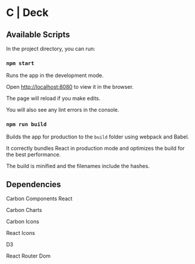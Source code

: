 # **C | Deck**


## Available Scripts

In the project directory, you can run:

### `npm start`

Runs the app in the development mode.

Open [http://localhost:8080](http://localhost:8080) to view it in the browser.

The page will reload if you make edits.

You will also see any lint errors in the console.

### `npm run build`

Builds the app for production to the `build` folder using webpack and Babel.

It correctly bundles React in production mode and optimizes the build for the best performance.

The build is minified and the filenames include the hashes.


## Dependencies

Carbon Components React

Carbon Charts

Carbon Icons

React Icons

D3

React Router Dom




